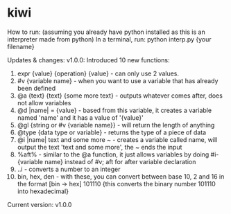 # kiwi

How to run:
(assuming you already have python installed as this is an interpreter made from python)
In a terminal, run: python interp.py {your filename}

Updates & changes:
v1.0.0:
Introduced 10 new functions:
1. expr {value} {operation} {value} - can only use 2 values.
2. #v {variable name} - when you want to use a variable that has already been defined
3. @a {text} {text} {some more text} - outputs whatever comes after, does not allow variables
4. @d |name| = {value} - based from this variable, it creates a variable named 'name' and it has a value of '{value}'
5. @gl {string or #v {variable name}} - will return the length of anything
6. @type {data type or variable} - returns the type of a piece of data
7. @i |name| text and some more ~ - creates a variable called name, will output the text 'text and some more', the ~ ends the input
8. %aft% - similar to the @a function, it just allows variables by doing #i-{variable name} instead of #v; aft for after variable declaration
9. ..i - converts a number to an integer
10. bin, hex, den - with these, you can convert between base 10, 2 and 16 in the format [bin -> hex] 101110 {this converts the binary number 101110 into hexadecimal}

Current version: v1.0.0
